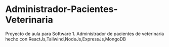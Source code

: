 # Administrador-Pacientes-Veterinaria
Proyecto de aula para Software 1. Administrador de pacientes de veterinaria hecho con ReactJs,Tailwind,NodeJs,ExpressJs,MongoDB
